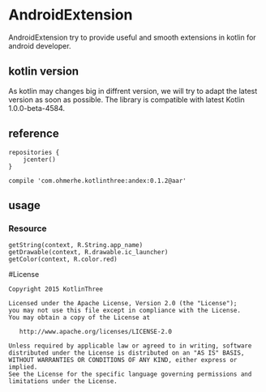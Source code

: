 # AndroidExtension

AndroidExtension try to provide useful and smooth extensions in kotlin for android developer.

## kotlin version

As kotlin may changes big in diffrent version, we will try to adapt the latest version as soon as possible. The library is compatible with latest Kotlin 1.0.0-beta-4584. 

## reference

```
repositories {
    jcenter()
}

compile 'com.ohmerhe.kotlinthree:andex:0.1.2@aar'
```

## usage

### Resource

```
getString(context, R.String.app_name)
getDrawable(context, R.drawable.ic_launcher)
getColor(context, R.color.red)
```

#License


    Copyright 2015 KotlinThree

    Licensed under the Apache License, Version 2.0 (the "License");
    you may not use this file except in compliance with the License.
    You may obtain a copy of the License at

       http://www.apache.org/licenses/LICENSE-2.0

    Unless required by applicable law or agreed to in writing, software
    distributed under the License is distributed on an "AS IS" BASIS,
    WITHOUT WARRANTIES OR CONDITIONS OF ANY KIND, either express or implied.
    See the License for the specific language governing permissions and
    limitations under the License.